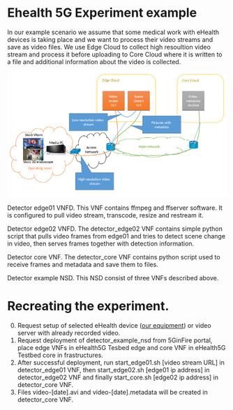 <!-- TITLE: Ehealth 5G Experiment example-->
<!-- SUBTITLE: Ehealth 5G Experiment example -->

# Ehealth 5G Experiment example

In our example scenario we assume that some medical work with eHealth devices is taking place and we want to process their video streams and save as video files. We use Edge Cloud to collect high resoultion video stream and process it before uploading to Core Cloud where it is written to a file and additional information about the video is collected.

![Detector Scheme](/uploads/ehealth/detector-scheme.png "Detector Scheme")

Detector edge01 VNFD.
This VNF contains ffmpeg and ffserver software. It is configured to pull video stream, transcode, resize and restream it.

Detector edge02 VNFD.
The detector_edge02 VNF contains simple python script that pulls video frames from edge01 and tries to detect scene change in video, then serves frames together with detection information.

Detector core VNF.
The detector_core VNF contains python script used to receive frames and metadata and save them to files.

Detector example NSD.
This NSD consist of three VNFs described above.

# Recreating the experiment.
0. Request setup of selected eHealth device ([our equipment](https://5ginfire.eu/ehealth/)) or video server with already recorded video.
1. Request deployment of detector_example_nsd from 5GinFire portal, place edge VNFs in eHealth5G Tesbed edge and core VNF in eHealth5G Testbed core in
frastructures.
2. After successful deployment, run start_edge01.sh [video stream URL] in detector_edge01 VNF, then start_edge02.sh [edge01 ip address] in detector_edge02 VNF and finally start_core.sh [edge02 ip address] in detector_core VNF.
3. Files video-[date].avi and video-[date].metadata will be created in detector_core VNF.


